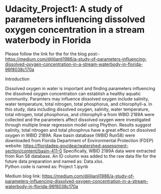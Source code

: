 # Udacity_Project1: A study of parameters influencing dissolved oxygen concentration in a stream waterbody in Florida

Please follow the link for the for the blog post:-
https://medium.com/@lilianli1986/a-study-of-parameters-influencing-dissolved-oxygen-concentration-in-a-stream-waterbody-in-florida-96f8038c170a

Introduction

Dissolved oxygen in water is important and finding parameters influencing the dissolved oxygen concentration can establish a healthy aquatic community. Paramters may influence dissolved oxygen include salinity, water temperature, total nitrogen, total phosphorus, and chlorophyll-a. In this study, data including dissolved oxygen, salinity, water temperature, total nitrogen, total phosphorus, and chlorophyll-a from WBID 2189A were collected and the parameters affect dissolved oxygen were investigated through multiple linear regression model using Phython. Results suggest salinity, total nitrogen and total phosphrus have a great effect on dissolved oxygen in WBID 2189A. 
Raw basin database (WBID Run58) were downloaded from Florida Department of Environmental Protection (FDEP) website: https://floridadep.gov/dear/watershed-assessment-section/content/basin-411-0 Specifically, WBID 2189A data were extracted from Run 58 database. An ID column was added to the raw data file for the future data preparation and named as: Data.xlsx.  
Python code is named as: Project 1.ipynb

Medium blog link: https://medium.com/@lilianli1986/a-study-of-parameters-influencing-dissolved-oxygen-concentration-in-a-stream-waterbody-in-florida-96f8038c170a

